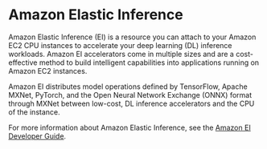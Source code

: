 # Amazon Elastic Inference<a name="elastic-inference"></a>

Amazon Elastic Inference \(EI\) is a resource you can attach to your Amazon EC2 CPU instances to accelerate your deep learning \(DL\) inference workloads\. Amazon EI accelerators come in multiple sizes and are a cost\-effective method to build intelligent capabilities into applications running on Amazon EC2 instances\. 

Amazon EI distributes model operations defined by TensorFlow, Apache MXNet, PyTorch, and the Open Neural Network Exchange \(ONNX\) format through MXNet between low\-cost, DL inference accelerators and the CPU of the instance\. 

For more information about Amazon Elastic Inference, see the [Amazon EI Developer Guide](https://docs.aws.amazon.com/elastic-inference/latest/developerguide/what-is-ei.html)\.